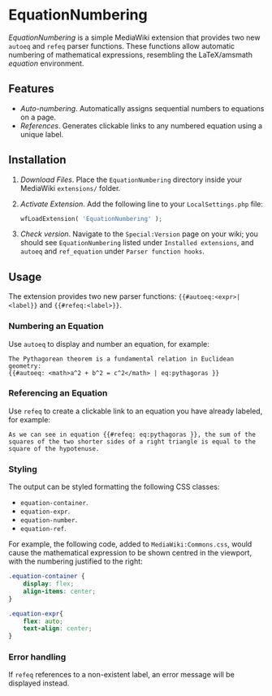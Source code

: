 # EquationNumbering
*EquationNumbering* is a simple MediaWiki extension that provides two new `autoeq` and `refeq` parser functions. These functions allow automatic numbering of mathematical expressions, resembling the LaTeX/amsmath *equation* environment.

## Features
* *Auto-numbering*. Automatically assigns sequential numbers to equations on a page.
* *References*. Generates clickable links to any numbered equation using a unique label.

## Installation
1. *Download Files*. Place the `EquationNumbering` directory inside your MediaWiki `extensions/` folder.

2. *Activate Extension*. Add the following line to your `LocalSettings.php` file:
    ```php
    wfLoadExtension( 'EquationNumbering' );
    ```

4. *Check version*. Navigate to the `Special:Version` page on your wiki; you should see `EquationNumbering` listed under `Installed extensions`, and `autoeq` and `ref_equation` under `Parser function hooks`.

## Usage
The extension provides two new parser functions: `{{#autoeq:<expr>|<label}}` and `{{#refeq:<label>}}`.

### Numbering an Equation
Use `autoeq` to display and number an equation, for example:

```wikitext
The Pythagorean theorem is a fundamental relation in Euclidean geometry:
{{#autoeq: <math>a^2 + b^2 = c^2</math> | eq:pythagoras }}
```

### Referencing an Equation
Use `refeq` to create a clickable link to an equation you have already labeled, for example:

```wikitext
As we can see in equation {{#refeq: eq:pythagoras }}, the sum of the squares of the two shorter sides of a right triangle is equal to the square of the hypotenuse.
```

### Styling
The output can be styled formatting the following CSS classes:
* `equation-container`.
* `equation-expr`.
* `equation-number`.
* `equation-ref`.

For example, the following code, added to `MediaWiki:Commons.css`, would cause the mathematical expression to be shown centred in the viewport, with the numbering justified to the right:

```css
.equation-container {
	display: flex;
	align-items: center;
}

.equation-expr{
	flex: auto;
	text-align: center;
}
```

### Error handling
If `refeq` references to a non-existent label, an error message will be displayed instead.
